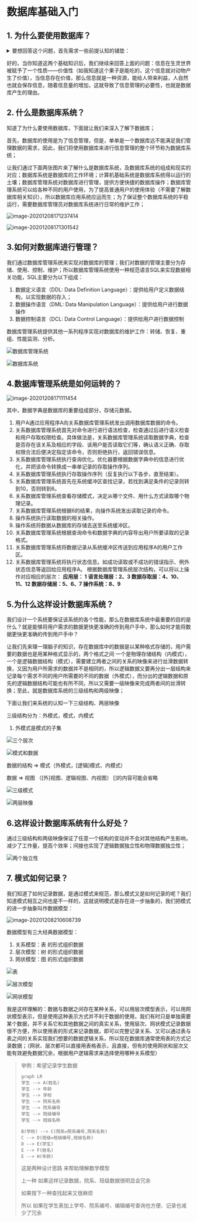 # 数据库基础入门

## 1. 为什么要使用数据库？

<details>
<summary>要想回答这个问题，首先需求一些前提认知的铺垫：</summary>
<pre>
<b>1. 信息：</b>
   用通俗的一点的话描述：世间万物所包含的内容，如一块石头，他坚硬、黄色、圆形、尝起来甜。。。这些内容就是这个石头所包含的信息；如“xx月xx日 足球比赛 a队打赢了b队”，从这句文字中你了解到的内容，就是这句文字载体所携带的信息；
<b>2. 数据：</b>
   数据一词是相对于计算机而言的，总所周知，计算机的基础组成可以分为硬件和软件，软件的基础为01,用01来表达信息（如用01的组合表示一个文字，这些文字组成句子  =>  实现用01来记录信息），这些01我们称之为数据。
   它是记录信息的一种新的方式。
</pre>
</details>


好的，当你知道这两个基础知识后，我们继续来回答上面的问题：信息在生灵世界被赋予了一个性质——价值性（如我知道这个果子是能吃的，这个信息就对动物产生了价值），当信息存在价值，那么信息就是一种资源，能给人带来利益，人自然也就会保存信息，随着信息量的增加，这就导致了信息管理的必要性，也就是数据库产生的理由。

## 2. 什么是数据库系统？

知道了为什么要使用数据库，下面就让我们来深入了解下数据库；

首先，数据库的使用是为了信息管理，但是，单单是一个数据库远不能满足我们管理数据的需求，因此，我们将使用数据库来进行信息管理的整个环节称为数据库系统；

让我们通过下面两张图片来了解什么是数据库系统，及数据库系统的组成和现实的对应；数据库系统是数据库的工作环境；计算机基础系统是数据库系统得以运行的土壤；数据库管理系统对数据库进行管理，提供方便快捷的数据库操作；数据库管理系统可以给各种不同的用户使用，为了提高普通用户的使用体验（不需要了解数据库相关知识），所以数据库应用系统应运而生；为了保证整个数据库系统的平稳运行，需要数据库管理员对数据库系统进行日常的维护工作；

![image-20201208171237414](~1-数据库基础入门.assets/image-20201208171237414.png)

![image-20201208171301542](~1-数据库基础入门.assets/image-20201208171301542.png)



## 3.如何对数据库进行管理？

我们通过数据库管理系统来实现对数据库的管理；我们对数据的管理主要分为存储、使用、控制、维护；所以数据库管理系统使用一种规范语言SQL来实现数据相关功能，SQL主要分为以下组成：

1. 数据定义语言（DDL: Data Definition Language）：提供给用户定义数据结构，以实现数据的存入；
2. 数据操作语言（DML: Data Manipulation Language）：提供给用户进行数据操作
3. 数据控制语言（DCL: Data Control Language）：提供给用户进行数据控制

数据库管理系统提供其他一系列程序实现对数据库的维护工作：转储、恢复、重组、性能监测、分析。

![数据库管理系统](~1-数据库基础入门.assets/clip_image001.png)

![数据库系统](~1-数据库基础入门.assets/clip_image001-1607419082430.png)

## 4.数据库管理系统是如何运转的？

![image-20201208171111454](~1-数据库基础入门.assets/image-20201208171111454.png)

其中，数据字典是数据库的重要组成部分，存储元数据。

1. 用户A通过应用程序A向关系数据库管理系统发出调用数据库数据的命令。
2. 关系数据库管理系统首先对命令进行进行语法检查，检查通过后进行语义检查和用户存取权限检查。具体做法是，关系数据库管理系统读取数据字典，检查是否存在该关系及相应的字段、该用户能否读取它们等，确认语义正确、存取权限合法后便决定指定该命令，否则拒绝执行，返回错误信息。
3. 关系数据库管理系统执行查询优化。优化器要根据数据字典中的信息进行优化，并把该命令转换成一串单记录的存取操作序列。
4. 关系数据库管理系统执行存取操作序列（反复执行以下各步，直至结束）。
5. 关系数据库管理系统首先在系统缓冲区查找记录，若找到满足条件的记录则转到10，否则转到6。
6. 关系数据库管理系统查看存储模式，决定从哪个文件、用什么方式读取哪个物理记录。
7. 关系数据库管理系统根据6的结果，向操作系统发出读取记录的命令。
8. 操作系统执行读取数据的相关操作。
9. 操作系统将数据从数据库的存储去送至系统缓冲区。
10. 关系数据库管理系统根据查询命令和数据字典的内容导出用户所要读取的记录格式。
11. 关系数据库管理系统将数据记录从系统缓冲区传送到应用程序A的用户工作区。
12. 关系数据库管理系统将执行状态信息。如成功读取或不成功的错误指示、例外状态信息等返回给应用程序A。
    根据数据库管理系统层次结构，可以将以上操作对应相应的层次：
    **应用层： 1
    语言处理层：2、3
    数据存取层：4、10、11、12
    数据存储层：5、6、7
    操作系统：8、9**

## 5.为什么这样设计数据库系统？

我们设计一个系统要保证该系统的各个性能，那么在数据库系统中最重要的目的是什么？就是能够将用户需求的数据更快更准确的传到用户手中，那么如何才能将数据更快更准确的传到用户手中？

让我们先来理一理脑子的知识，存在数据库中的数据是以某种格式存储的，用户需要的数据也是用某种格式显示的，两个格式之间 一个是物理存储结构（内模式），一个是逻辑数据结构（模式），需要建立两者之间的关系的映像来进行丝滑数据转换，又因为用户所需求的数据并不是相同的，所以逻辑数据又要再分出一层结构来记录每个需求不同的用户所需要的不同的数据（外模式），而分出的逻辑数据和原先的逻辑数据结构可能也有所不同，所以又需要一级映像来完成两者间的丝滑转换；至此，就是数据库系统的三级结构和两级映像；

下面让我们来系统的认知一下三级结构、两层映像

三级结构分为：外模式，模式，内模式

1. 外模式是模式的子集

![三个层次](~1-数据库基础入门.assets/clip_image001-1607421764362.png)

![模式和数据](~1-数据库基础入门.assets/clip_image001-1607421772013.png)

数据的结构 => 模式（外模式，[逻辑]模式、内模式）

数据 => 视图 （[外]视图、逻辑视图、内视图）  []的内容可能会省略

![三级模式](~1-数据库基础入门.assets/clip_image001-1607421779493.png)

![两层映像](~1-数据库基础入门.assets/clip_image001-1607421831379.png)

## 6.这样设计数据库系统有什么好处？

通过三级结构和两级映像保证了任意一个结构的变动并不会对其他结构产生影响，减少了工作量，提高个效率；间接也实现了逻辑数据独立性和物理数据独立性；

![两个独立性](~1-数据库基础入门.assets/clip_image001-1607422762519.png)

## 7. 模式如何记录？

我们知道了如何记录数据，是通过模式来规范，那么模式又是如何记录的呢？我们知道模式相互之间也是不一样的，这就说明模式是存在进一步抽象的，我们把模式的进一步抽象叫作数据模型：

![image-20201208210608739](~1-数据库基础入门.assets/image-20201208210608739.png)

数据模型有三大经典数据模型：

1. 关系模型：表 的形式组织数据
2. 层次模型：树 的形式组织数据
3. 网状模型：图 的形式组织数据

![表 ](~1-数据库基础入门.assets/clip_image001-1607436597524.png)

![层次模型](~1-数据库基础入门.assets/clip_image001-1607436610999.png)

![网状模型](~1-数据库基础入门.assets/clip_image001-1607436623800.png)

我是这样理解的：数据与数据之间存在某种关系，可以用层次模型表示，可以用网状模型表示，但是使用这种表示方式并不利于数据的使用，我们有时只是单独需要某个数据，并不关系它和其他数据之间的真实关系，使用层次、网状模式记录数据很不方便，所以使用表的形式来记录数据，即可以完整记录关系、又可以通过表与表之间的关系实现我们想要的数据逻辑关系，所以现在数据库通常使用表的方式记录数据；（网状、层次都可以直接用表格表示，且直接，但有的使用网状和层次又能有效避免数据冗余，根据用户逻辑需求来选择使用哪种关系模型）

> 举例：希望记录学生数据
>
> ~~~mermaid
> graph LR
> 学生 --> A(姓名)
> 学生 --> 年龄
> 学生 --> 学校
> 学生 --> 院系名称
> 学生 --> 院系编号
> 学生 --> 班级编号
> 学生 --> 班级名称
> 
> B(学校) --> C(院系=院系编号,院系名称) 
> C --> D(班级=班级编号,班级名称)
> D --> E(学生)
> E --> F(姓名)
> E --> H(年龄)
> ~~~
>
> 这是两种设计思路 来帮助理解数学模型
>
> 上一种 如果这样记录数据，院系、班级数据很明显会冗余
>
> 如果按下一种查找起来又很麻烦
>
> 所以 如果在学生表加上学号、院系编号、编辑编号查询也方便、记录也减少了冗余

